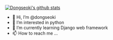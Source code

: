   [![Dongseoki's github stats](https://github-readme-stats.vercel.app/api?username=dongseoki)](https://github.com/dongseoki)


- 👋 Hi, I’m @dongseoki
- 👀 I’m interested in python
- 🌱 I’m currently learning Django web framework
- 📫 How to reach me ...

<!---
dongseoki/dongseoki is a ✨ special ✨ repository because its `README.md` (this file) appears on your GitHub profile.
You can click the Preview link to take a look at your changes.
--->
